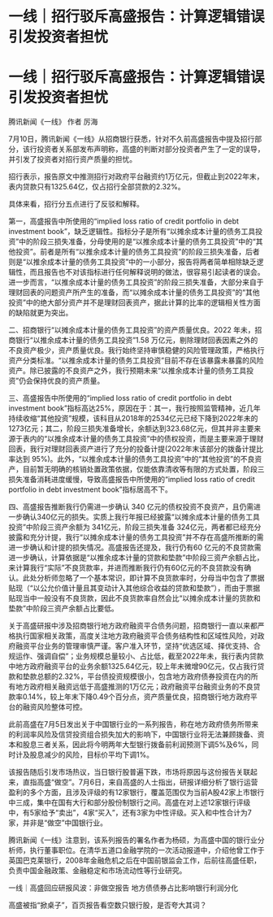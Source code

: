 # 一线｜招行驳斥高盛报告：计算逻辑错误 引发投资者担忧

# 一线｜招行驳斥高盛报告：计算逻辑错误 引发投资者担忧

腾讯新闻《一线》 作者 厉海

7月10日，腾讯新闻《一线》从招商银行获悉，针对不久前高盛报告中提及招行部分，该行投资者关系部发布声明称，高盛的判断对部分投资者产生了一定的误导，并引发了投资者对招行资产质量的担忧。

招行表示，报告原文中推测招行对政府平台融资约1万亿元，但截止到2022年末，表内贷款只有1325.64亿，仅占招行全部贷款的2.32%。

具体来看，招行分五点进行了反驳和解释。

第一，高盛报告中所使用的“implied loss ratio of credit portfolio in debt investment
book”，缺乏逻辑性。指标分子是所有“以摊余成本计量的债务工具投资”中的阶段三损失准备，分母使用的是“以推余成本计量的债务工具投资”中的“其他投资”。前者是所有“以推余成本计量的债务工具投资”的阶段三损失准备，后者则是“以推余成本计量的债务工具投资”中的一小部分，报告将两者简单相除缺乏逻辑性，而且报告也不对该指标进行任何解释说明的做法，很容易引起读者的误会。进一步而言，“以推余成本计量的债务工具投资”的阶段三损失准备，大部分来自于理财回表的问题资产所产生的准备，而“以摊余成本计量的债务工具投资”的“其他投资”中的绝大部分资产并不是理财回表资产，据此计算的比率的逻辑相关性方面的缺陷就更为突出。

二、招商银行“以摊余成本计量的债务工具投资”的资产质量优良。2022 年未，招商银行“以推余成本计量的债务工具投资”1.58
万亿元，剔除理财回表因素之外的不良资产极少，资产质量优良。我行始终坚持审慎稳健的风险管理政策，严格执行资产分类标准。“以推余成本计量的债务工具投资”目前不存在该暴露未暴露的风险资产。除已披露的不良资产之外，我行预期未来“以推余成本计量的债务工具投资”仍会保持优良的资产质量。

三、高盛报告中所使用的“implied loss ratio of credit portfolio in debt investment
book”指标高达25%，原因在于：其一，我行按照监管精神，近几年持续收缩“其他投资”规模，该科目从2018年的2534亿元已经下降到2022年未的1273亿元；其二，阶段三损失准备增长，余额达到323.68亿元，但其并非主要来源于表内的“以推余成本计量的债务工具投资”中的债权投资，而是主要来源于理财回表，我行对理财回表资产进行了充分的投备计提(2022年末该部分的拨备计提比率达到
95%)。此外，“以推余成本计量的债务工具投资”中的“其他投资”的不良资产，目前暂无明确的核销处置政策依据，仅能依靠清收等有限的方式处置，阶段三损失准备消耗进度缓慢，导致高盛报告中所使用的“implied
loss ratio of credit portfolio in debt investment book”指标居高不下。

四、高盛报告推断我行仍需进一步确认 340
亿元的债权投资不良资产，且仍需进一步确认340亿元的损失。实质上我行年报已经披露“以摊余成本计量的债务工具投资”中阶段三资产余额为
341亿元，阶段三损失准备
324亿元，两者都已经充分披露和充分计提，我行“以摊余成本计量的债务工具投资”并不存在高盛所推断的需进一步确认和计提的损失情况。高盛报告还提及，我行仍有60
亿元的不良贷款需进一步确认，计算依据是“以推余成本计量的贷款和垫款”中阶段三资产余额占比，来计算我行“实际”不良货款率，并进而推断我行仍有60亿元的不良贷款没有确认。此处分析师忽略了一个基本常识，即计算不良货款率时，分母当中包含了票据贴现（“以公允价值计量且其变动计入其他综合收益的贷款和垫款”），而由于票据贴现当中一般没有不良货款，因此不良货款率自然会比“以摊余成本计量的货款和垫款”中阶段三资产余额占比要低。

关于高盛研报中涉及招商银行地方政府融资平合债务问题，招商银行一直以来都严格执行国家相关政策，高度关注地方政府融资平合债务结构性和区域性风险，对政府融资平台业务的管理审慎严谨。客户准入环节，坚持“优选区域、择优支持、合规运作、强调自偿”；业务规模总量较小、占比低，截至2022年未，我行表内贷款中地方政府融资平台的业务余额1325.64亿元，较上年未微增90亿元，仅占我行贷款和垫款总额的2.32%，平台债投资规模很小，包含地方政府债券投资在内的所有地方政府相关融资远低于高盛推测的1万亿元；政府融资平台融资业务的不良贷款率0.14%，较上年末下降0.49个百分点，资产质量优良，招商银行地方政府平台的融资风险整体可控。

此前高盛在7月5日发出关于中国银行业的一系列报告，称在地方政府债务所带来的利润率风险及信贷投资组合损失加大的影响下，中国银行业将无法兼顾拨备、资本和股息三者关系，因此将今明两年大型银行拨备前利润预测下调5%及6%，同时计及股息减少的风险，目标价平均下调1%。

该报告随后引发市场热议，当日银行股普遍下跌，市场将原因与这份报告关联起来，直指高盛“做空”。7月6日，来自高盛的人士指出，研报详细分析了银行运营盈利的多个方面，且涉及评级的有12家银行，覆盖范围仅为当前A股42家上市银行中三成，集中在国有大行和部分股份制银行之间。高盛在对上述12家银行评级中，有5家给予“卖出”，4家“买入”，还有3家为中性评级。买入和中性合计为7家，并非是“做空”中国银行业。

腾讯新闻《一线》注意到，该系列报告的署名作者为杨硕，为高盛中国的银行业分析师，执行董事职位。在清华五道口金融学院的一次活动报道中，介绍他曾工作于英国巴克莱银行，2008年金融危机之后在中国前银监会工作，后前往高盛任职，负责中国金融政策、金融稳定和市场流动性等行业研究。

一线｜高盛回应研报风波：非做空报告 地方债债券占比影响银行利润分化

高盛被指“掀桌子”，百页报告看空数只银行股，是否夸大其词？


